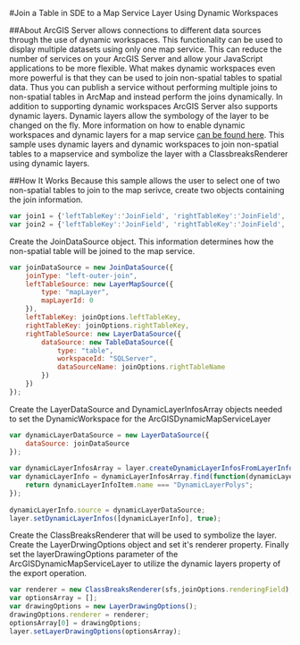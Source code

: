 #Join a Table in SDE to a Map Service Layer Using Dynamic Workspaces

##About
ArcGIS Server allows connections to different data sources through the use of dynamic workspaces. This functionality can be used to display multiple datasets using only one map service. This can reduce the number of services on your ArcGIS Server and allow your JavaScript applications to be more flexible. What makes dynamic workspaces even more powerful is that they can be used to join non-spatial tables to spatial data. Thus you can publish a service without performing multiple joins to non-spatial tables in ArcMap and instead perform the joins dynamically. In addition to supporting dynamic workspaces ArcGIS Server also supports dynamic layers. Dynamic layers allow the symbology of the layer to be changed on the fly. More information on how to enable dynamic workspaces and dynamic layers for a map service [can be found here](http://server.arcgis.com/en/server/latest/publish-services/windows/about-dynamic-layers.htm). This sample uses dynamic layers and dynamic workspaces to join non-spatial tables to a mapservice and symbolize the layer with a ClassbreaksRenderer using dynamic layers.


##How It Works
Because this sample allows the user to select one of two non-spatial tables to join to the map serivce, create two objects containing the join information.
```javascript
var join1 = {'leftTableKey':'JoinField', 'rightTableKey':'JoinField', 'rightTableName':'Editing.DBO.FakeData1','renderingField':'Editing.DBO.FakeData1.TheDatas', 'popupField':'TheDatas'};
var join2 = {'leftTableKey':'JoinField', 'rightTableKey':'JoinField', 'rightTableName':'Editing.DBO.FakeData2','renderingField':'Editing.DBO.FakeData2.TheDatas2', 'popupField':'TheDatas2'};
```
Create the JoinDataSource object. This information determines how the non-spatial table will be joined to the map service.
```javascript
var joinDataSource = new JoinDataSource({
	joinType: "left-outer-join",
	leftTableSource: new LayerMapSource({
		type: "mapLayer",
		mapLayerId: 0
	}),
	leftTableKey: joinOptions.leftTableKey,
	rightTableKey: joinOptions.rightTableKey,
	rightTableSource: new LayerDataSource({
		dataSource: new TableDataSource({
			type: "table",
			workspaceId: "SQLServer",
			dataSourceName: joinOptions.rightTableName
		})
	})
});
```
Create the LayerDataSource and DynamicLayerInfosArray objects needed to set the DynamicWorkspace for the ArcGISDynamicMapServiceLayer
```javascript
var dynamicLayerDataSource = new LayerDataSource({
	dataSource: joinDataSource
});
						
var dynamicLayerInfosArray = layer.createDynamicLayerInfosFromLayerInfos();
var dynamicLayerInfo = dynamicLayerInfosArray.find(function(dynamicLayerInfoItem){
	return dynamicLayerInfoItem.name === "DynamicLayerPolys";
});
						
dynamicLayerInfo.source = dynamicLayerDataSource;
layer.setDynamicLayerInfos([dynamicLayerInfo], true);
```
Create the ClassBreaksRenderer that will be used to symbolize the layer. Create the LayerDrwingOptions object and set it's renderer property. Finally set the layerDrawingOptions parameter of the ArcGISDynamicMapServiceLayer to utilize the dynamic layers property of the export operation.
```javascript
var renderer = new ClassBreaksRenderer(sfs,joinOptions.renderingField);
var optionsArray = [];
var drawingOptions = new LayerDrawingOptions();
drawingOptions.renderer = renderer;
optionsArray[0] = drawingOptions;
layer.setLayerDrawingOptions(optionsArray);	
```